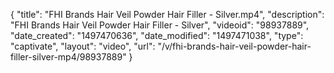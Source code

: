 {
    "title": "FHI Brands Hair Veil Powder Hair Filler - Silver.mp4",
    "description": "FHI Brands Hair Veil Powder Hair Filler - Silver",
    "videoid": "98937889",
    "date_created": "1497470636",
    "date_modified": "1497471038",
    "type": "captivate",
    "layout": "video",
    "url": "\/v\/fhi-brands-hair-veil-powder-hair-filler-silver-mp4\/98937889"
}